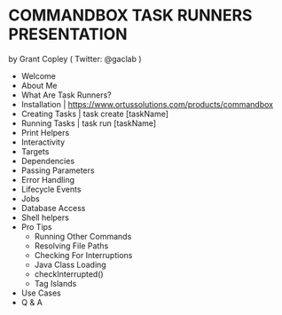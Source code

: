 # COMMANDBOX TASK RUNNERS PRESENTATION
by Grant Copley ( Twitter: @gaclab )

- Welcome
- About Me
- What Are Task Runners?
- Installation          | https://www.ortussolutions.com/products/commandbox
- Creating Tasks        | task create [taskName]
- Running Tasks         | task run [taskName]
- Print Helpers
- Interactivity         
- Targets
- Dependencies
- Passing Parameters
- Error Handling
- Lifecycle Events
- Jobs
- Database Access
- Shell helpers
- Pro Tips
    - Running Other Commands
    - Resolving File Paths
    - Checking For Interruptions
    - Java Class Loading
    - checkInterrupted()
    - Tag Islands
- Use Cases
- Q & A




